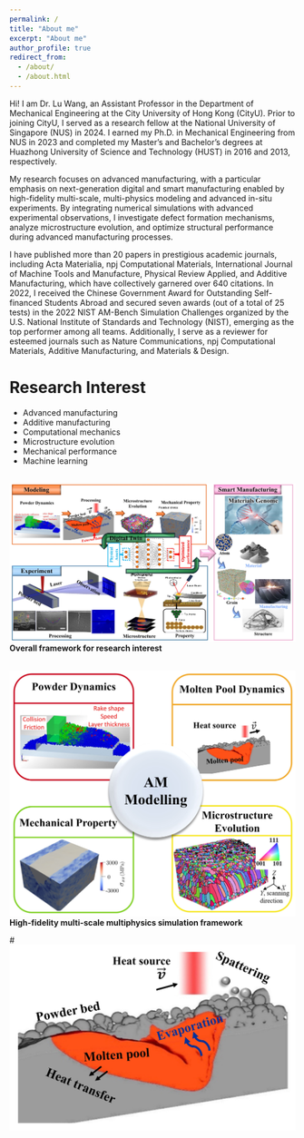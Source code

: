 ```yaml
---
permalink: /
title: "About me"
excerpt: "About me"
author_profile: true
redirect_from: 
  - /about/
  - /about.html
---
```


Hi! I am Dr. Lu Wang, an Assistant Professor in the Department of Mechanical Engineering at the City University of Hong Kong (CityU). Prior to joining CityU, I served as a research fellow at the National University of Singapore (NUS) in 2024. I earned my Ph.D. in Mechanical Engineering from NUS in 2023 and completed my Master’s and Bachelor’s degrees at Huazhong University of Science and Technology (HUST) in 2016 and 2013, respectively.

My research focuses on advanced manufacturing, with a particular emphasis on next-generation digital and smart manufacturing enabled by high-fidelity multi-scale, multi-physics modeling and advanced in-situ experiments. By integrating numerical simulations with advanced experimental observations, I investigate defect formation mechanisms, analyze microstructure evolution, and optimize structural performance during advanced manufacturing processes.

I have published more than 20 papers in prestigious academic journals, including Acta Materialia, npj Computational Materials, International Journal of Machine Tools and Manufacture, Physical Review Applied, and Additive Manufacturing, which have collectively garnered over 640 citations. In 2022, I received the Chinese Government Award for Outstanding Self-financed Students Abroad and secured seven awards (out of a total of 25 tests) in the 2022 NIST AM-Bench Simulation Challenges organized by the U.S. National Institute of Standards and Technology (NIST), emerging as the top performer among all teams. Additionally, I serve as a reviewer for esteemed journals such as Nature Communications, npj Computational Materials, Additive Manufacturing, and Materials & Design.


Research Interest
======
* Advanced manufacturing
* Additive manufacturing
* Computational mechanics
* Microstructure evolution
* Mechanical performance
* Machine learning

<br/><img src='/images/Overall.jpg'>
**Overall framework for research interest**

<br/><img src='/images/Modelling.jpg'>
**High-fidelity multi-scale multiphysics simulation framework**

#<br/><img src='/images/MP.jpg'>
